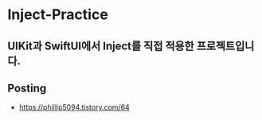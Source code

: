 # Inject-Practice

## UIKit과 SwiftUI에서 Inject를 직접 적용한 프로젝트입니다.

## Posting
* https://phillip5094.tistory.com/64

